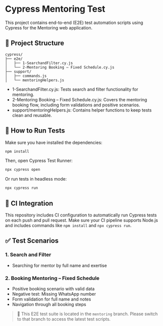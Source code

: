 # Cypress Mentoring Test

This project contains end-to-end (E2E) test automation scripts using Cypress for the Mentoring web application.

## 📁 Project Structure

```
cypress/
├── e2e/
│   ├── 1-SearchandFilter.cy.js
│   └── 2-Mentoring Booking – Fixed Schedule.cy.js
├── support/
│   ├── commands.js
│   └── mentoringHelpers.js
```

- 1-SearchandFilter.cy.js: Tests search and filter functionality for mentoring.
- 2-Mentoring Booking – Fixed Schedule.cy.js: Covers the mentoring booking flow, including form validations and positive scenarios.
- support/mentoringHelpers.js: Contains helper functions to keep tests clean and reusable.

## 🧪 How to Run Tests

Make sure you have installed the dependencies:

```bash
npm install
```

Then, open Cypress Test Runner:

```bash
npx cypress open
```

Or run tests in headless mode:

```bash
npx cypress run
```

## 🔁 CI Integration

This repository includes CI configuration to automatically run Cypress tests on each push and pull request. Make sure your CI pipeline supports Node.js and includes commands like `npm install` and `npx cypress run`.

## ✅ Test Scenarios

### 1. Search and Filter

- Searching for mentor by full name and exertise

### 2. Booking Mentoring – Fixed Schedule

- Positive booking scenario with valid data
- Negative test: Missing WhatsApp number
- Form validation for full name and notes
- Navigation through all booking steps

> 🔀 This E2E test suite is located in the `mentoring` branch. Please switch to that branch to access the latest test scripts.
